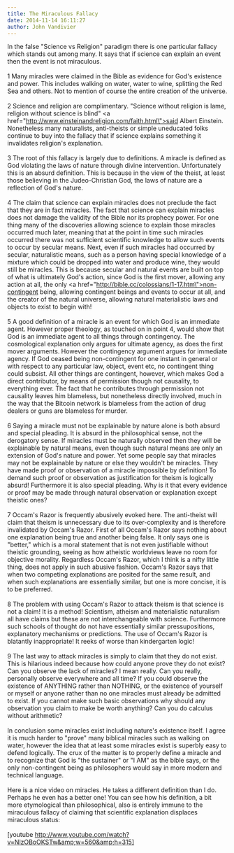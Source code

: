 ```yaml
---
title: The Miraculous Fallacy
date: 2014-11-14 16:11:27
author: John Vandivier
---
```




In the false \"Science vs Religion\" paradigm there is one particular fallacy which stands out among many. It says that if science can explain an event then the event is not miraculous.<br /><br />1 Many miracles were claimed in the Bible as evidence for God's existence and power. This includes walking on water, water to wine, splitting the Red Sea and others. Not to mention of course the entire creation of the universe.<br /><br />2 Science and religion are complimentary. \"Science without religion is lame, religion without science is blind\" <a href=\"http://www.einsteinandreligion.com/faith.html\">said Albert Einstein.</a> Nonetheless many naturalists, anti-theists or simple uneducated folks continue to buy into the fallacy that if science explains something it invalidates religion's explanation.<br /><br />3 The root of this fallacy is largely due to definitions. A miracle is defined as God violating the laws of nature through divine intervention. Unfortunately this is an absurd definition. This is because in the view of the theist, at least those believing in the Judeo-Christian God, the laws of nature are a reflection of God's nature.<br /><br />4 The claim that science can explain miracles does not preclude the fact that they are in fact miracles. The fact that science can explain miracles does not damage the validity of the Bible nor its prophecy power. For one thing many of the discoveries allowing science to explain those miracles occurred much later, meaning that at the point in time such miracles occurred there was not sufficient scientific knowledge to allow such events to occur by secular means. Next, even if such miracles had occurred by secular, naturalistic means, such as a person having special knowledge of a mixture which could be dropped into water and produce wine, they would still be miracles. This is because secular and natural events are built on top of what is ultimately God's action, since God is the first mover, allowing any action at all, the only <a href=\"http://bible.cc/colossians/1-17.htm\">non-contingent being</a>, allowing contingent beings and events to occur at all, and the creator of the natural universe, allowing natural materialistic laws and objects to exist to begin with!<br /><br />5 A good definition of a miracle is an event for which God is an immediate agent. However proper theology, as touched on in point 4, would show that God is an immediate agent to all things through contingency. The cosmological explanation only argues for ultimate agency, as does the first mover arguments. However the contingency argument argues for immediate agency. If God ceased being non-contingent for one instant in general or with respect to any particular law, object, event etc, no contingent thing could subsist. All other things are contingent, however, which makes God a direct contributor, by means of permission though not causality, to everything ever. The fact that he contributes through permission not causality leaves him blameless, but nonetheless directly involved, much in the way that the Bitcoin network is blameless from the action of drug dealers or guns are blameless for murder.<br /><br />6 Saying a miracle must not be explainable by nature alone is both absurd and special pleading. It is absurd in the philosophical sense, not the derogatory sense. If miracles must be naturally observed then they will be explainable by natural means, even though such natural means are only an extension of God's nature and power. Yet some people say that miracles may not be explainable by nature or else they wouldn't be miracles. They have made proof or observation of a miracle impossible by definition! To demand such proof or observation as justification for theism is logically absurd! Furthermore it is also special pleading. Why is it that every evidence or proof may be made through natural observation or explanation except theistic ones?<br /><br />7 Occam's Razor is frequently abusively evoked here. The anti-theist will claim that theism is unnecessary due to its over-complexity and is therefore invalidated by Occam's Razor. First of all Occam's Razor says nothing about one explanation being true and another being false. It only says one is \"better,\" which is a moral statement that is not even justifiable without theistic grounding, seeing as how atheistic worldviews leave no room for objective morality. Regardless Occam's Razor, which I think is a nifty little thing, does not apply in such abusive fashion. Occam's Razor says that when two competing explanations are posited for the same result, and when such explanations are essentially similar, but one is more concise, it is to be preferred.<br /><br />8 The problem with using Occam's Razor to attack theism is that science is not a claim! It is a method! Scientism, atheism and materialistic naturalism all have claims but these are not interchangeable with science. Furthermore such schools of thought do not have essentially similar pressupositions, explanatory mechanisms or predictions. The use of Occam's Razor is blatantly inappropriate! It reeks of worse than kindergarten logic!<br /><br />9 The last way to attack miracles is simply to claim that they do not exist. This is hilarious indeed because how could anyone prove they do not exist? Can you observe the lack of miracles? I mean really. Can you really, personally observe everywhere and all time? If you could observe the existence of ANYTHING rather than NOTHING, or the existence of yourself or myself or anyone rather than no one miracles must already be admitted to exist. If you cannot make such basic observations why should any observation you claim to make be worth anything? Can you do calculus without arithmetic?<br /><br />In conclusion some miracles exist including nature's existence itself. I agree it is much harder to \"prove\" many biblical miracles such as walking on water, however the idea that at least some miracles exist is superbly easy to defend logically. The crux of the matter is to properly define a miracle and to recognize that God is \"the sustainer\" or \"I AM\" as the bible says, or the only non-contingent being as philosophers would say in more modern and technical language.<br /><br />Here is a nice video on miracles. He takes a different definition than I do. Perhaps he even has a better one! You can see how his definition, a bit more etymological than philosophical, also is entirely immune to the miraculous fallacy of claiming that scientific explanation displaces miraculous status:<br /><br />[youtube http://www.youtube.com/watch?v=NlzOBoOKSTw&amp;w=560&amp;h=315]